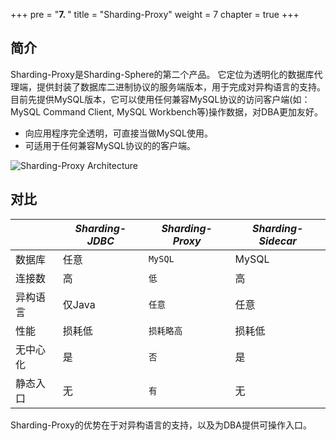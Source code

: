 +++
pre = "<b>7. </b>"
title = "Sharding-Proxy"
weight = 7
chapter = true
+++

## 简介

Sharding-Proxy是Sharding-Sphere的第二个产品。
它定位为透明化的数据库代理端，提供封装了数据库二进制协议的服务端版本，用于完成对异构语言的支持。
目前先提供MySQL版本，它可以使用任何兼容MySQL协议的访问客户端(如：MySQL Command Client, MySQL Workbench等)操作数据，对DBA更加友好。

* 向应用程序完全透明，可直接当做MySQL使用。
* 可适用于任何兼容MySQL协议的的客户端。

![Sharding-Proxy Architecture](http://ovfotjrsi.bkt.clouddn.com/sharding-proxy-brief.png)

## 对比

|         | *Sharding-JDBC* | *Sharding-Proxy* | *Sharding-Sidecar* |
| ------- | --------------- | ---------------- | ------------------ |
| 数据库   | 任意            | `MySQL`          | MySQL               |
| 连接数   | 高              | `低`             | 高                  |
| 异构语言 | 仅Java          | `任意`            | 任意                |
| 性能     | 损耗低          | `损耗略高`         | 损耗低              |
| 无中心化 | 是              | `否`              | 是                  |
| 静态入口 | 无              | `有`              | 无                  |

Sharding-Proxy的优势在于对异构语言的支持，以及为DBA提供可操作入口。
